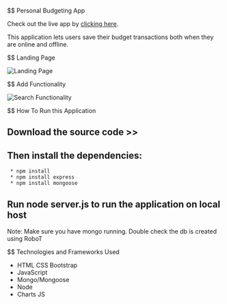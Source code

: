 $$ Personal Budgeting App 

Check out the live app by [clicking here]().

This application lets users save their budget transactions both when they are online and offline. 

$$ Landing Page

![Landing Page](/images/mybudget.PNG)

$$ Add Functionality

![Search Functionality](/images/mybudget2.PNG)


$$ How To Run this Application 

## Download the source code >> 
## Then install the dependencies: 
     * npm install
     * npm install express 
     * npm install mongoose 
## Run node server.js to run the application on local host 

Note: Make sure you have mongo running. Double check the db is created using RoboT

$$ Technologies and Frameworks Used

* HTML CSS Bootstrap
* JavaScript
* Mongo/Mongoose 
* Node
* Charts JS
